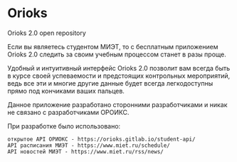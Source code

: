# Orioks

Orioks 2.0 open repository

Если вы являетесь студентом МИЭТ, то с бесплатным приложением Orioks 2.0 следить за своим учебным процессом станет в разы проще.

Удобный и интуитивный интерфейс Orioks 2.0 позволит вам всегда быть в курсе своей успеваемости и предстоящих контрольных мероприятий, ведь все эти и многие другие данные будет всегда легкодоступны прямо под кончиками ваших пальцев.

Данное приложение разработано сторонними разработчиками и никак не связано с разработчиками ОРОИКС. 

При разработке было использовано:

    открытое API ОРИОКС - https://orioks.gitlab.io/student-api/
    API расписания МИЭТ - https://www.miet.ru/schedule/
    API новостей МИЭТ - https://www.miet.ru/rss/news/
